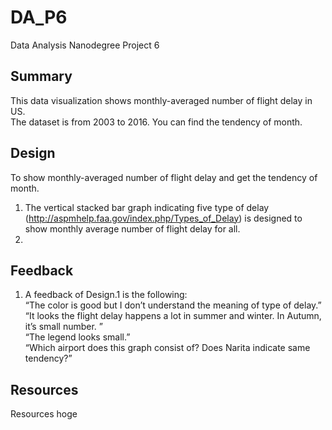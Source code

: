 # DA_P6
Data Analysis Nanodegree Project 6  

## Summary  
This data visualization shows monthly-averaged number of flight delay in US.  
The dataset is from 2003 to 2016. You can find the tendency of month.

## Design  
To show monthly-averaged number of flight delay and get the tendency of month.  
1. The vertical stacked bar graph indicating five type of delay (<http://aspmhelp.faa.gov/index.php/Types_of_Delay>) is designed to show monthly average number of flight delay for all.  
2. 

## Feedback  
1. A feedback of Design.1 is the following:  
“The color is good but I don’t understand the meaning of type of delay.”  
“It looks the flight delay happens a lot in summer and winter. In Autumn, it’s small number. ”  
“The legend looks small.”  
“Which airport does this graph consist of? Does Narita indicate same tendency?”  

## Resources 
Resources hoge


